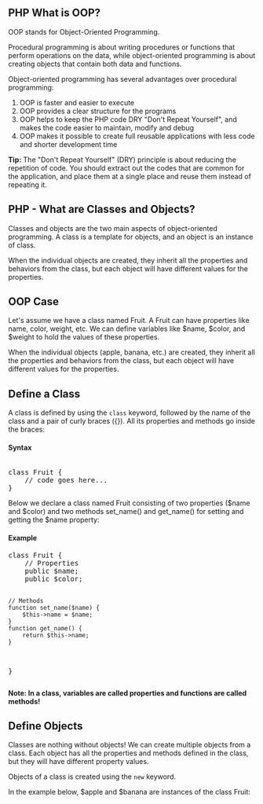 PHP What is OOP?
---------------------
OOP stands for Object-Oriented Programming.

Procedural programming is about writing procedures or functions that perform operations on the data, while object-oriented programming is about creating objects that contain both data and functions.

Object-oriented programming has several advantages over procedural programming:

1. OOP is faster and easier to execute
2. OOP provides a clear structure for the programs
3. OOP helps to keep the PHP code DRY "Don't Repeat Yourself", and makes the code easier to maintain, modify and debug
4. OOP makes it possible to create full reusable applications with less code and shorter development time

<strong>Tip:</strong> The "Don't Repeat Yourself" (DRY) principle is about reducing the repetition of code. You should extract out the codes that are common for the application, and place them at a single place and reuse them instead of repeating it.

PHP - What are Classes and Objects?
---------------------------------------
Classes and objects are the two main aspects of object-oriented programming.
A class is a template for objects, and an object is an instance of class.

When the individual objects are created, they inherit all the properties and behaviors from the class, but each object will have different values for the properties.

OOP Case
-------------
Let's assume we have a class named Fruit. A Fruit can have properties like name, color, weight, etc. We can define variables like $name, $color, and $weight to hold the values of these properties.

When the individual objects (apple, banana, etc.) are created, they inherit all the properties and behaviors from the class, but each object will have different values for the properties.

Define a Class
-----------------
A class is defined by using the <code>class</code> keyword, followed by the name of the class and a pair of curly braces ({}). All its properties and methods go inside the braces:

<h4>Syntax</h4>
<pre> 
class Fruit {
    // code goes here...
}
</pre>

Below we declare a class named Fruit consisting of two properties ($name and $color) and two methods set_name() and get_name() for setting and getting the $name property:

<h4>Example</h4>
<pre>
class Fruit {
    // Properties
    public $name;
    public $color;

    // Methods
    function set_name($name) {
        $this->name = $name;
    }
    function get_name() {
        return $this->name;
    }
}
</pre>

<strong>Note: In a class, variables are called properties and functions are called methods!</strong>

Define Objects
------------------
Classes are nothing without objects! We can create multiple objects from a class. Each object has all the properties and methods defined in the class, but they will have different property values.

Objects of a class is created using the <code>new</code> keyword.

In the example below, $apple and $banana are instances of the class Fruit:


